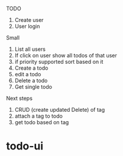 TODO

1. Create user
2. User login

Small

1. List all users
2. If click on user show all todos of that user
3. if priority supported sort based on it
4. Create a todo
5. edit a todo
6. Delete a todo
7. Get single todo

Next steps

1. CRUD (create updated Delete) of tag
2. attach a tag to todo
3. get todo based on tag
# todo-ui
